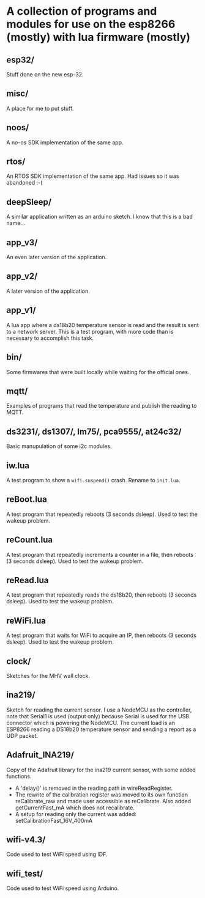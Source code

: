 A collection of programs and modules for use on the esp8266 (mostly) with lua firmware (mostly)
======

esp32/
-----

Stuff done on the new esp-32.

misc/
-----

A place for me to put stuff.

noos/
-----

A no-os SDK implementation of the same app.

rtos/
-----

An RTOS SDK implementation of the same app. Had issues so it was abandoned :-(

deepSleep/
---------

A similar application written as an arduino sketch. I know that this is a bad name...

app_v3/
-------

An even later version of the application.

app_v2/
-------

A later version of the application.

app_v1/
-------

A lua app where a ds18b20 temperature sensor is read and the result is sent to a network server.
This is a test program, with more code than is necessary to accomplish this task.

bin/
----

Some firmwares that were built locally while waiting for the official ones.

mqtt/
-----

Examples of programs that read the temperature and publish the reading to MQTT.

ds3231/, ds1307/, lm75/, pca9555/, at24c32/
-------

Basic manupulation of some i2c modules.

iw.lua
------

A test program to show a `wifi.suspend()` crash. Rename to `init.lua`.

reBoot.lua
----------

A test program that repeatedly reboots (3 seconds dsleep). Used to test the wakeup problem.

reCount.lua
-----------

A test program that repeatedly increments a counter in a file, then reboots (3 seconds dsleep). Used to test the wakeup problem.

reRead.lua
----------

A test program that repeatedly reads the ds18b20, then reboots (3 seconds dsleep). Used to test the wakeup problem.

reWiFi.lua
----------

A test program that waits for WiFi to acquire an IP, then reboots (3 seconds dsleep). Used to test the wakeup problem.

clock/
------

Sketches for the MHV wall clock.

ina219/
-------

Sketch for reading the current sensor. I use a NodeMCU as the controller, note that Serial1 is used (output only) because Serial is used for the USB connector which is powering the NodeMCU. The current load is an ESP8266 reading a DS18b20 temperature sensor and sending a report as a UDP packet.

Adafruit_INA219/
----------------

Copy of the Adafruit library for the ina219 current sensor, with some added functions.
- A 'delay()' is removed in the reading path in wireReadRegister.
- The rewrite of the calibration register was moved to its own function reCalibrate_raw and made user accessible as reCalibrate. Also added getCurrentFast_mA which does not recalibrate.
- A setup for reading only the current was added: setCalibrationFast_16V_400mA

wifi-v4.3/
----------

Code used to test WiFi speed using IDF.

wifi_test/
----------
Code used to test WiFi speed using Arduino.

